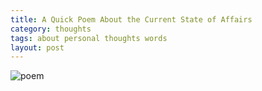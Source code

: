 ```yaml
---
title: A Quick Poem About the Current State of Affairs
category: thoughts
tags: about personal thoughts words
layout: post
---
```


![poem](https://baileycmiller.github.io/blog/assets/poem.jpg)

